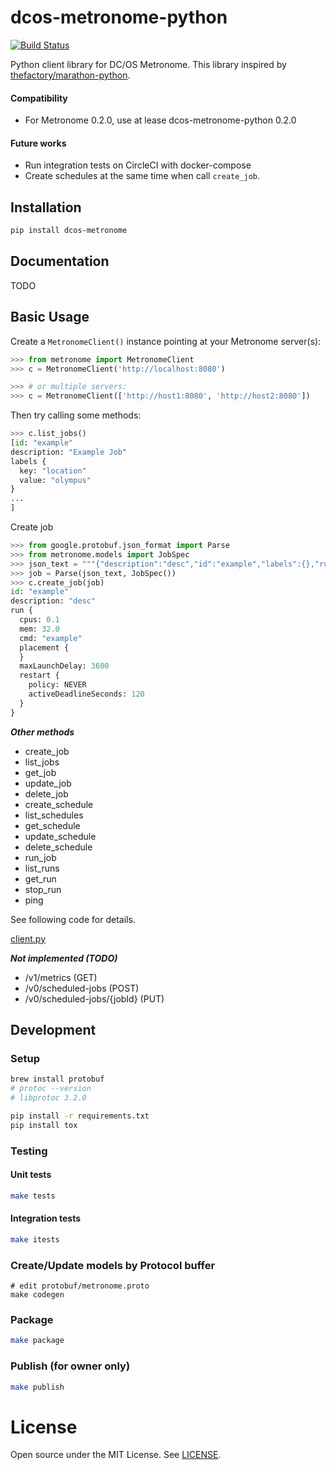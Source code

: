 # dcos-metronome-python

[![Build Status](https://circleci.com/gh/tsukaby/dcos-metronome-python.svg?style=shield&circle-token=449ff532f9d0943476a054e97a29cb62b001442e)](https://circleci.com/gh/tsukaby/dcos-metronome-python)

Python client library for DC/OS Metronome.
This library inspired by [thefactory/marathon-python](https://github.com/thefactory/marathon-python).

#### Compatibility

* For Metronome 0.2.0, use at lease dcos-metronome-python 0.2.0

#### Future works

* Run integration tests on CircleCI with docker-compose
* Create schedules at the same time when call `create_job`.

## Installation

```bash
pip install dcos-metronome
```

## Documentation

TODO

## Basic Usage

Create a `MetronomeClient()` instance pointing at your Metronome server(s):
```python
>>> from metronome import MetronomeClient
>>> c = MetronomeClient('http://localhost:8080')

>>> # or multiple servers:
>>> c = MetronomeClient(['http://host1:8080', 'http://host2:8080'])
```

Then try calling some methods:
```python
>>> c.list_jobs()
[id: "example"
description: "Example Job"
labels {
  key: "location"
  value: "olympus"
}
...
]
```

Create job

```python
>>> from google.protobuf.json_format import Parse
>>> from metronome.models import JobSpec
>>> json_text = """{"description":"desc","id":"example","labels":{},"run":{"artifacts":[],"cmd":"example","cpus":0.1,"disk":0,"env":{},"maxLaunchDelay":3600,"mem":32,"restart":{"activeDeadlineSeconds":120,"policy":"NEVER"},"volumes":[]}}"""
>>> job = Parse(json_text, JobSpec())
>>> c.create_job(job)
id: "example"
description: "desc"
run {
  cpus: 0.1
  mem: 32.0
  cmd: "example"
  placement {
  }
  maxLaunchDelay: 3600
  restart {
    policy: NEVER
    activeDeadlineSeconds: 120
  }
}
```

***Other methods***

- create_job
- list_jobs
- get_job
- update_job
- delete_job
- create_schedule
- list_schedules
- get_schedule
- update_schedule
- delete_schedule
- run_job
- list_runs
- get_run
- stop_run
- ping

See following code for details.

[client.py](metronome/client.py)

***Not implemented (TODO)***

- /v1/metrics (GET)
- /v0/scheduled-jobs (POST)
- /v0/scheduled-jobs/{jobId} (PUT)

## Development

### Setup

```bash
brew install protobuf
# protoc --version
# libprotoc 3.2.0

pip install -r requirements.txt
pip install tox
```

### Testing

#### Unit tests

```bash
make tests
```

#### Integration tests

```bash
make itests
```

### Create/Update models by Protocol buffer

```
# edit protobuf/metronome.proto
make codegen
```

### Package

```bash
make package
```

### Publish (for owner only)

```bash
make publish
```

# License

Open source under the MIT License. See [LICENSE](LICENSE).
